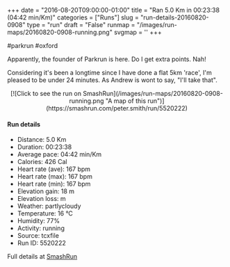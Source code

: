 +++
date = "2016-08-20T09:00:00-01:00"
title = "Ran 5.0 Km in 00:23:38 (04:42 min/Km)"
categories = ["Runs"]
slug = "run-details-20160820-0908"
type = "run"
draft = "False"
runmap = "/images/run-maps/20160820-0908-running.png"
svgmap = '<polyline points="10 46, 10 43, 7 39, 3 37, 1 37, 0 39, 2 44, 5 47, 10 47, 13 53, 8 59, 7 64, 7 66, 19 62, 24 63, 27 72, 43 74, 52 77, 61 77, 72 74, 77 74, 94 73, 100 72, 98 69, 98 64, 92 58, 73 41, 69 36, 61 26, 57 23, 53 22, 49 22, 35 25, 23 29, 9 30, 5 31, 5 36, 11 40, 12 44, 12 49, 13 53, 11 57, 9 60, 8 63, 8 66, 9 66, 17 63, 22 63, 24 63, 27 72, 63 78, 73 74, 85 74, 99 71, 98 68, 98 64, 95 60, 91 56, 74 42, 65 30, 61 26, 57 23, 53 21, 51 21, 42 23, 42 23, 23 29, 12 30, 5 31, 5 35, 11 40, 12 43, 13 46, 12 49, 13 52, 12 55, 7 60, 7 66, 14 65">'
+++

#parkrun #oxford

Apparently, the founder of Parkrun is here. Do I get extra points. Nah!

Considering it's been a longtime since I have done a flat 5km 'race', I'm pleased to be under 24 minutes. As Andrew is wont to say, "I'll take that". 

<!--more-->

<center>
[![Click to see the run on SmashRun](/images/run-maps/20160820-0908-running.png "A map of this run")](https://smashrun.com/peter.smith/run/5520222)
</center>

#### Run details

* Distance: 5.0 Km
* Duration: 00:23:38
* Average pace: 04:42 min/Km
* Calories: 426 Cal
* Heart rate (ave): 167 bpm
* Heart rate (max): 167 bpm
* Heart rate (min): 167 bpm
* Elevation gain: 18 m
* Elevation loss:  m
* Weather: partlycloudy
* Temperature: 16 &deg;C
* Humidity: 77%
* Activity: running
* Source: tcxfile
* Run ID: 5520222

Full details at [SmashRun](https://smashrun.com/peter.smith/run/5520222)